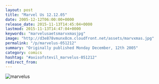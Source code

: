 ```yaml
---
layout: post
title: "Marvel Us 12.12.05"
date: 2005-12-12T06:00:00+0000
release_date: 2015-11-13T14:45:04+0000
lastmod: 2015-11-13T14:47:04+0000
keywords: "marvelusaetsmarvxmasjpg"
image: "http://d3e878vmunx8cm.cloudfront.net/assets/marvxmas.jpg"
permalink: "/p/marvelus-051212"
summary: "Originally published Monday December, 12th 2005"
category: comics
hashtag: "#axisofstevil_marvelus-051212"
redirect_from:
---
```


![marvelus](http://d3e878vmunx8cm.cloudfront.net/assets/marvxmas.jpg)
